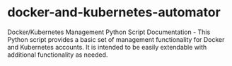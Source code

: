 # docker-and-kubernetes-automator
Docker/Kubernetes Management Python Script Documentation - This Python script provides a basic set of management functionality for Docker and Kubernetes accounts. It is intended to be easily extendable with additional functionality as needed.
